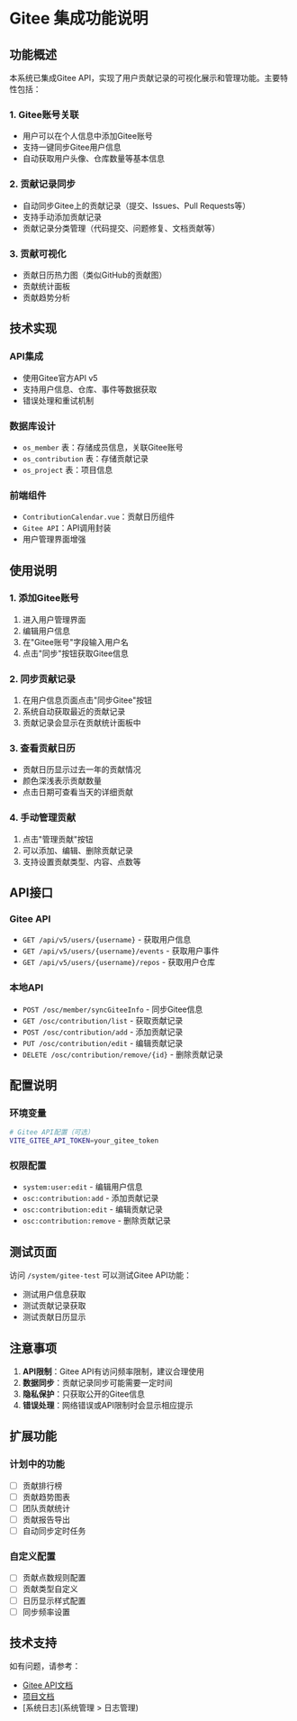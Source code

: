 # Gitee 集成功能说明

## 功能概述

本系统已集成Gitee API，实现了用户贡献记录的可视化展示和管理功能。主要特性包括：

### 1. Gitee账号关联

- 用户可以在个人信息中添加Gitee账号
- 支持一键同步Gitee用户信息
- 自动获取用户头像、仓库数量等基本信息

### 2. 贡献记录同步

- 自动同步Gitee上的贡献记录（提交、Issues、Pull Requests等）
- 支持手动添加贡献记录
- 贡献记录分类管理（代码提交、问题修复、文档贡献等）

### 3. 贡献可视化

- 贡献日历热力图（类似GitHub的贡献图）
- 贡献统计面板
- 贡献趋势分析

## 技术实现

### API集成

- 使用Gitee官方API v5
- 支持用户信息、仓库、事件等数据获取
- 错误处理和重试机制

### 数据库设计

- `os_member` 表：存储成员信息，关联Gitee账号
- `os_contribution` 表：存储贡献记录
- `os_project` 表：项目信息

### 前端组件

- `ContributionCalendar.vue`：贡献日历组件
- `Gitee API`：API调用封装
- 用户管理界面增强

## 使用说明

### 1. 添加Gitee账号

1. 进入用户管理界面
2. 编辑用户信息
3. 在"Gitee账号"字段输入用户名
4. 点击"同步"按钮获取Gitee信息

### 2. 同步贡献记录

1. 在用户信息页面点击"同步Gitee"按钮
2. 系统自动获取最近的贡献记录
3. 贡献记录会显示在贡献统计面板中

### 3. 查看贡献日历

- 贡献日历显示过去一年的贡献情况
- 颜色深浅表示贡献数量
- 点击日期可查看当天的详细贡献

### 4. 手动管理贡献

1. 点击"管理贡献"按钮
2. 可以添加、编辑、删除贡献记录
3. 支持设置贡献类型、内容、点数等

## API接口

### Gitee API

- `GET /api/v5/users/{username}` - 获取用户信息
- `GET /api/v5/users/{username}/events` - 获取用户事件
- `GET /api/v5/users/{username}/repos` - 获取用户仓库

### 本地API

- `POST /osc/member/syncGiteeInfo` - 同步Gitee信息
- `GET /osc/contribution/list` - 获取贡献记录
- `POST /osc/contribution/add` - 添加贡献记录
- `PUT /osc/contribution/edit` - 编辑贡献记录
- `DELETE /osc/contribution/remove/{id}` - 删除贡献记录

## 配置说明

### 环境变量

```bash
# Gitee API配置（可选）
VITE_GITEE_API_TOKEN=your_gitee_token
```

### 权限配置

- `system:user:edit` - 编辑用户信息
- `osc:contribution:add` - 添加贡献记录
- `osc:contribution:edit` - 编辑贡献记录
- `osc:contribution:remove` - 删除贡献记录

## 测试页面

访问 `/system/gitee-test` 可以测试Gitee API功能：

- 测试用户信息获取
- 测试贡献记录获取
- 测试贡献日历显示

## 注意事项

1. **API限制**：Gitee API有访问频率限制，建议合理使用
2. **数据同步**：贡献记录同步可能需要一定时间
3. **隐私保护**：只获取公开的Gitee信息
4. **错误处理**：网络错误或API限制时会显示相应提示

## 扩展功能

### 计划中的功能

- [ ] 贡献排行榜
- [ ] 贡献趋势图表
- [ ] 团队贡献统计
- [ ] 贡献报告导出
- [ ] 自动同步定时任务

### 自定义配置

- [ ] 贡献点数规则配置
- [ ] 贡献类型自定义
- [ ] 日历显示样式配置
- [ ] 同步频率设置

## 技术支持

如有问题，请参考：

- [Gitee API文档](https://gitee.com/api/v5/swagger)
- [项目文档](https://gitee.com/dromara/open-giteye-api)
- [系统日志](系统管理 > 日志管理)
